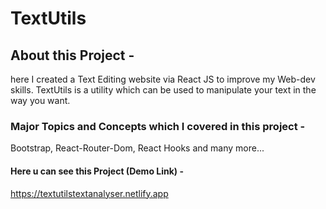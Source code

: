 # TextUtils

## About this Project -
here I created a Text Editing website via React JS to improve my Web-dev skills.
TextUtils is a utility which can be used to manipulate your text in the way you want.

### Major Topics and Concepts which I covered in this project -
Bootstrap, React-Router-Dom, React Hooks and many more...

#### Here u can see this Project (Demo Link) -
https://textutilstextanalyser.netlify.app